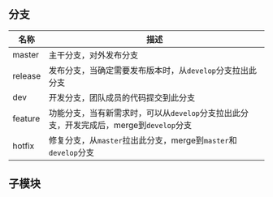## 分支

  | 名称    | 描述                                                                                    |
  | ------- | --------------------------------------------------------------------------------------- |
  | master  | 主干分支，对外发布分支                                                                  |
  | release | 发布分支，当确定需要发布版本时，从`develop`分支拉出此分支                               |
  | dev     | 开发分支，团队成员的代码提交到此分支                                                    |
  | feature | 功能分支，当有新需求时，可以从`develop`分支拉出此分支，开发完成后，merge到`develop`分支 |
  | hotfix  | 修复分支，从`master`拉出此分支，merge到`master`和`develop`分支                          |

## 子模块